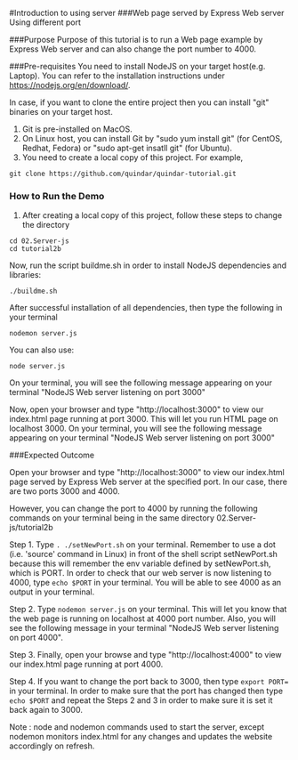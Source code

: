 #Introduction to using server
###Web page served by Express Web server Using different port

###Purpose
Purpose of this tutorial is to run a Web page example by Express Web server and can also change the port number to 4000.

###Pre-requisites
You need to install NodeJS on your target host(e.g. Laptop). You can refer to the installation instructions under https://nodejs.org/en/download/.

In case, if you want to clone the entire project then you can install "git" binaries on your target host.

1. Git is pre-installed on MacOS.
2. On Linux host, you can install Git by "sudo yum install git" (for CentOS, Redhat, Fedora) or "sudo apt-get insatll git" (for Ubuntu).
3. You need to create a local copy of this project. For example,

```
git clone https://github.com/quindar/quindar-tutorial.git
 ```

### How to Run the Demo

1. After creating a local copy of this project, follow these steps to change the directory

```
cd 02.Server-js
cd tutorial2b
```
Now, run the script buildme.sh in order to install NodeJS dependencies and libraries:

```
./buildme.sh
```

After successful installation of all dependencies, then type the following in your terminal

```
nodemon server.js

```
You can also use:

```
node server.js
```

On your terminal, you will see the following message appearing on your terminal
"NodeJS Web server listening on port 3000"

Now, open your browser and type "http://localhost:3000" to view our index.html page running at port 3000.
This will let you run HTML page on localhost 3000. On your terminal, you will see the following message appearing on your terminal
"NodeJS Web server listening on port 3000"

###Expected Outcome

Open your browser and type "http://localhost:3000" to view our index.html page served by Express Web server at the specified port. In our case, there are two ports 3000 and 4000.

However, you can change the port to 4000 by running the following commands on your terminal being in the same directory 02.Server-js/tutorial2b

Step 1. Type  ```. ./setNewPort.sh``` on your terminal. Remember to use a dot (i.e. 'source' command in Linux) in front of the shell script setNewPort.sh because this will remember the env variable defined by setNewPort.sh, which is PORT. In order to check that our web server is now listening to 4000, type ```echo $PORT``` in your terminal. You will be able to see 4000 as an output in your terminal.

Step 2. Type ```nodemon server.js``` on your terminal. This will let you know that the web page is running on localhost at 4000 port number. Also, you will see the following message in your terminal "NodeJS Web server listening on port 4000".

Step 3. Finally, open your browse and type "http://localhost:4000" to view our index.html page running at port 4000.

Step 4. If you want to change the port back to 3000, then type ```export PORT=``` in your terminal. In order to make sure that the port has changed then type ```echo $PORT``` and repeat the Steps 2 and 3 in order to make sure it is set it back again to 3000.

Note : node and nodemon commands used to start the server, except nodemon monitors index.html for any changes and updates the website accordingly on refresh.